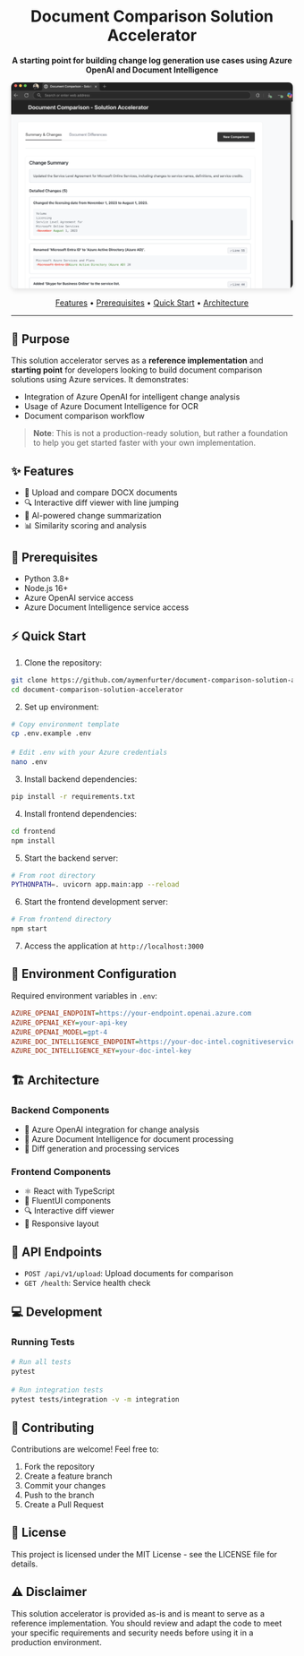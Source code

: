 <div align="center">
  <h1>Document Comparison Solution Accelerator</h1>
  <p><strong>A starting point for building change log generation use cases using Azure OpenAI and Document Intelligence</strong></p>
</div>

<div align="center">
  <img src="preview.png" alt="Document Comparison Preview" width="800" style="border-radius: 8px; box-shadow: 0 4px 8px rgba(0,0,0,0.1);">
</div>

<div align="center">
  <p>
    <a href="#features">Features</a> •
    <a href="#prerequisites">Prerequisites</a> •
    <a href="#quick-start">Quick Start</a> •
    <a href="#architecture">Architecture</a>
  </p>
</div>

---

## 🎯 Purpose

This solution accelerator serves as a **reference implementation** and **starting point** for developers looking to build document comparison solutions using Azure services. It demonstrates:

- Integration of Azure OpenAI for intelligent change analysis
- Usage of Azure Document Intelligence for OCR
- Document comparison workflow

> **Note**: This is not a production-ready solution, but rather a foundation to help you get started faster with your own implementation.

## ✨ Features

- 📄 Upload and compare DOCX documents
- 🔍 Interactive diff viewer with line jumping
- 🤖 AI-powered change summarization
- 📊 Similarity scoring and analysis

## 🚀 Prerequisites

- Python 3.8+
- Node.js 16+
- Azure OpenAI service access
- Azure Document Intelligence service access

## ⚡ Quick Start

1. Clone the repository:
```bash
git clone https://github.com/aymenfurter/document-comparison-solution-accelerator.git
cd document-comparison-solution-accelerator
```

2. Set up environment:
```bash
# Copy environment template
cp .env.example .env

# Edit .env with your Azure credentials
nano .env
```

3. Install backend dependencies:
```bash
pip install -r requirements.txt
```

4. Install frontend dependencies:
```bash
cd frontend
npm install
```

5. Start the backend server:
```bash
# From root directory
PYTHONPATH=. uvicorn app.main:app --reload
```

6. Start the frontend development server:
```bash
# From frontend directory
npm start
```

7. Access the application at `http://localhost:3000`

## 🔧 Environment Configuration

Required environment variables in `.env`:

```ini
AZURE_OPENAI_ENDPOINT=https://your-endpoint.openai.azure.com
AZURE_OPENAI_KEY=your-api-key
AZURE_OPENAI_MODEL=gpt-4
AZURE_DOC_INTELLIGENCE_ENDPOINT=https://your-doc-intel.cognitiveservices.azure.com
AZURE_DOC_INTELLIGENCE_KEY=your-doc-intel-key
```

## 🏗️ Architecture

### Backend Components

- 🧠 Azure OpenAI integration for change analysis
- 📝 Azure Document Intelligence for document processing
- 🔄 Diff generation and processing services

### Frontend Components

- ⚛️ React with TypeScript
- 🎨 FluentUI components
- 🔍 Interactive diff viewer
- 📱 Responsive layout

## 🔌 API Endpoints

- `POST /api/v1/upload`: Upload documents for comparison
- `GET /health`: Service health check

## 💻 Development

### Running Tests

```bash
# Run all tests
pytest

# Run integration tests
pytest tests/integration -v -m integration
```

## 🤝 Contributing

Contributions are welcome! Feel free to:

1. Fork the repository
2. Create a feature branch
3. Commit your changes
4. Push to the branch
5. Create a Pull Request

## 📝 License

This project is licensed under the MIT License - see the LICENSE file for details.

## ⚠️ Disclaimer

This solution accelerator is provided as-is and is meant to serve as a reference implementation. You should review and adapt the code to meet your specific requirements and security needs before using it in a production environment.